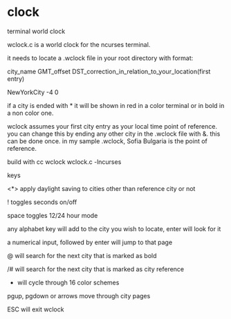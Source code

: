 # clock
terminal world clock

wclock.c is a world clock for the ncurses terminal.

it needs to locate a .wclock file in your root directory with format:

 city_name GMT_offset DST_correction_in_relation_to_your_location(first entry)
 
 NewYorkCity -4 0
 
if a city is ended with * it will be shown in red in a color terminal or in bold in a non color one.

wclock assumes your first city entry as your local time point of reference. you can change this by ending any other city in the .wclock file with &. this can be done once. in my sample .wclock, Sofia Bulgaria is the point of reference.
  
build with cc wclock wclock.c -lncurses
  
keys 

<*> apply daylight saving to cities other than reference city or not

! toggles seconds on/off

space toggles 12/24 hour mode 
 
any alphabet key will add to the city you wish to locate, enter will look for it

a numerical input, followed by enter will jump to that page

@ will search for the next city that is marked as bold

/# will search for the next city that is marked as city reference

+ will cycle through 16 color schemes

pgup, pgdown or arrows move through city pages

ESC will exit wclock
